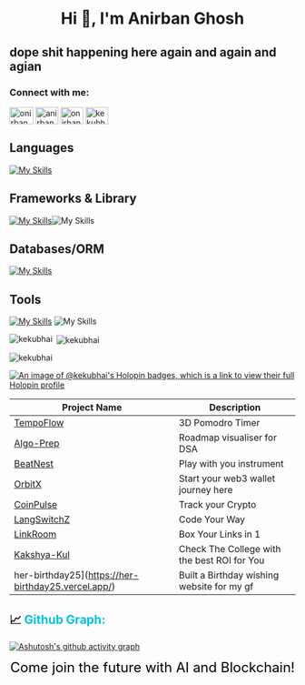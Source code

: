 <h1 align="center">Hi 👋, I'm Anirban Ghosh</h1>
<h2> dope shit happening here again and again and agian </h2>



<h3 align="left">Connect with me:</h3>
<p align="left">
<a href="https://twitter.com/onirbanhere" target="blank"><img align="center" src="https://raw.githubusercontent.com/rahuldkjain/github-profile-readme-generator/master/src/images/icons/Social/twitter.svg" alt="onirbanhere" height="30" width="42" /></a>
<a href="https://linkedin.com/in/anirban-ghosh010" target="blank"><img align="center" src="https://raw.githubusercontent.com/rahuldkjain/github-profile-readme-generator/master/src/images/icons/Social/linked-in-alt.svg" alt="anirban-ghosh" height="30" width="40" /></a>
<a href="https://instagram.com/onirbannn" target="blank"><img align="center" src="https://raw.githubusercontent.com/rahuldkjain/github-profile-readme-generator/master/src/images/icons/Social/instagram.svg" alt="onirbannn" height="30" width="40" /></a>
<a href="https://leetcode.com/u/anirbanghosh060/" target="blank"><img align="center" src="https://raw.githubusercontent.com/rahuldkjain/github-profile-readme-generator/master/src/images/icons/Social/leet-code.svg" alt="kekubhai" height="30" width="40" /></a>
</p>

<h2>Languages</h2>

[![My Skills](https://skillicons.dev/icons?i=ts,js,c,cpp,solidity,java,go,bash,python,prolog)](https://skillicons.dev)

<h2>Frameworks & Library</h2>
  
[![My Skills](https://skillicons.dev/icons?i=nestjs,express,fastapi,react,nextjs,tailwindcss,jest,vitest,threejs,cloudflare,github)](https://skillicons.dev)![My Skills](https://go-skill-icons.vercel.app/api/icons?i=langchain,recoil,reactnative,authjs,graphql,trpc,hardhat,)

<h2>Databases/ORM</h2>
  
[![My Skills](https://skillicons.dev/icons?i=postgres,redis,mongo,prisma,firebase,supabase,neondb)](https://skillicons.dev)


<h2>Tools</h2>
 
[![My Skills](https://skillicons.dev/icons?i=neovim,vim,androidstudio,vscode,git,kafka,linux,githubactions,postman,bun)](https://skillicons.dev) ![My Skills](https://go-skill-icons.vercel.app/api/icons?i=expo,newrelic)

<p><img align="left" src="https://github-readme-stats.vercel.app/api/top-langs?username=kekubhai&show_icons=true&locale=en&layout=compact" alt="kekubhai" /></p>

<p>&nbsp;<img align="center" src="https://github-readme-stats.vercel.app/api?username=kekubhai&show_icons=true&locale=en" alt="kekubhai" /></p>

<p><img align="center" src="https://github-readme-streak-stats.herokuapp.com/?user=kekubhai&" alt="kekubhai" /></p>
<!-- Adding the requested image with text -->


[![An image of @kekubhai's Holopin badges, which is a link to view their full Holopin profile](https://holopin.me/kekubhai)](https://holopin.io/@kekubhai)


| Project Name                                               | Description                  |
| ---------------------------------------------------------- | ---------------------------- |
| [TempoFlow](https://66fad4069243881f2dceed81--voluble-kashata-684138.netlify.app/)   | 3D Pomodro Timer        |
| [Algo-Prep](https://algo-path.vercel.app/)      | Roadmap visualiser for DSA    |
| [BeatNest](https://beatnext.vercel.app/)     | Play with you instrument |
| [OrbitX](https://orbitx-ecru.vercel.app/)    | Start your web3 wallet journey here |
|[CoinPulse](https://coinpulsenew.netlify.app/) |Track your Crypto|
|[LangSwitchZ](https://langswitchz.vercel.app/) | Code Your Way |
|[LinkRoom](https://linkroom-livid.vercel.app/) | Box Your Links in 1 |
|[Kakshya-Kul](https://kakshya-kul.vercel.app/) | Check The College with the best ROI for You |
|her-birthday25](https://her-birthday25.vercel.app/) | Built a Birthday wishing website for my gf |


<p><h2 style="text-decoration: none; cursor: none;">📈  <span style="color: #00c2e0">Github Graph:</span></h2></p>



[![Ashutosh's github activity graph](https://github-readme-activity-graph.vercel.app/graph?username=kekubhai&bg_color=02011e&color=ffffff&line=37ff00&point=ffffff&area=true&hide_border=true)](https://github.com/ashutosh00710/github-readme-activity-graph)

<p align="center">
  <span style="color:black; font-size:24px;">Come join the future with AI and Blockchain!</span>
</p>


